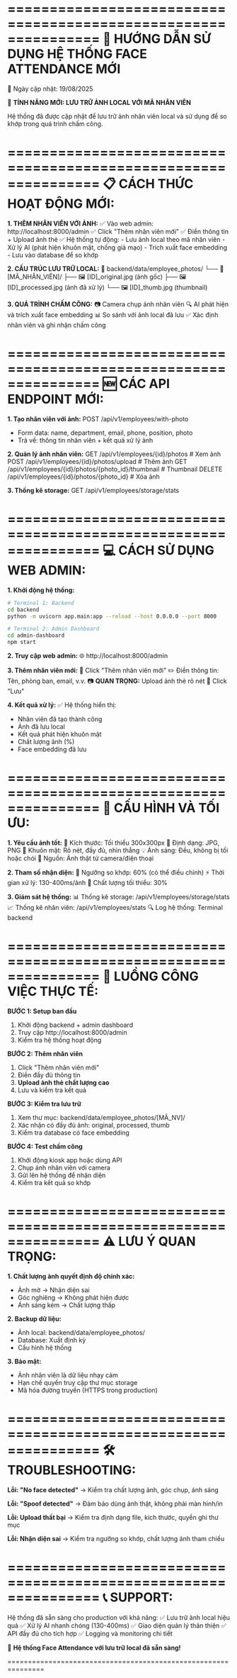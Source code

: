 ===============================================================
🎯 HƯỚNG DẪN SỬ DỤNG HỆ THỐNG FACE ATTENDANCE MỚI
===============================================================
📅 Ngày cập nhật: 19/08/2025

🎉 **TÍNH NĂNG MỚI: LƯU TRỮ ẢNH LOCAL VỚI MÃ NHÂN VIÊN**

Hệ thống đã được cập nhật để lưu trữ ảnh nhân viên local và sử dụng để 
so khớp trong quá trình chấm công.

===============================================================
📋 CÁCH THỨC HOẠT ĐỘNG MỚI:
===============================================================

**1. THÊM NHÂN VIÊN VỚI ẢNH:**
   ✅ Vào web admin: http://localhost:8000/admin
   ✅ Click "Thêm nhân viên mới"
   ✅ Điền thông tin + Upload ảnh thẻ
   ✅ Hệ thống tự động:
      - Lưu ảnh local theo mã nhân viên
      - Xử lý AI (phát hiện khuôn mặt, chống giả mạo)
      - Trích xuất face embedding
      - Lưu vào database để so khớp

**2. CẤU TRÚC LƯU TRỮ LOCAL:**
   📁 backend/data/employee_photos/
   └── 📁 [MÃ_NHÂN_VIÊN]/
       ├── 🖼️ [ID]_original.jpg    (ảnh gốc)
       ├── 🖼️ [ID]_processed.jpg   (ảnh đã xử lý)
       └── 🖼️ [ID]_thumb.jpg       (thumbnail)

**3. QUÁ TRÌNH CHẤM CÔNG:**
   📷 Camera chụp ảnh nhân viên
   🔍 AI phát hiện và trích xuất face embedding
   📊 So sánh với ảnh local đã lưu
   ✅ Xác định nhân viên và ghi nhận chấm công

===============================================================
🆕 CÁC API ENDPOINT MỚI:
===============================================================

**1. Tạo nhân viên với ảnh:**
   POST /api/v1/employees/with-photo
   - Form data: name, department, email, phone, position, photo
   - Trả về: thông tin nhân viên + kết quả xử lý ảnh

**2. Quản lý ảnh nhân viên:**
   GET    /api/v1/employees/{id}/photos           # Xem ảnh
   POST   /api/v1/employees/{id}/photos/upload    # Thêm ảnh
   GET    /api/v1/employees/{id}/photos/{photo_id}/thumbnail  # Thumbnail
   DELETE /api/v1/employees/{id}/photos/{photo_id}  # Xóa ảnh

**3. Thống kê storage:**
   GET /api/v1/employees/storage/stats

===============================================================
💻 CÁCH SỬ DỤNG WEB ADMIN:
===============================================================

**1. Khởi động hệ thống:**
   ```bash
   # Terminal 1: Backend
   cd backend
   python -m uvicorn app.main:app --reload --host 0.0.0.0 --port 8000
   
   # Terminal 2: Admin Dashboard  
   cd admin-dashboard
   npm start
   ```

**2. Truy cập web admin:**
   🌐 http://localhost:8000/admin

**3. Thêm nhân viên mới:**
   📝 Click "Thêm nhân viên mới"
   ✏️ Điền thông tin: Tên, phòng ban, email, v.v.
   📷 **QUAN TRỌNG:** Upload ảnh thẻ rõ nét
   💾 Click "Lưu"

**4. Kết quả xử lý:**
   ✅ Hệ thống hiển thị:
   - Nhân viên đã tạo thành công
   - Ảnh đã lưu local
   - Kết quả phát hiện khuôn mặt
   - Chất lượng ảnh (%)
   - Face embedding đã lưu

===============================================================
🔧 CẤU HÌNH VÀ TỐI ƯU:
===============================================================

**1. Yêu cầu ảnh tốt:**
   📐 Kích thước: Tối thiểu 300x300px
   📝 Định dạng: JPG, PNG
   👤 Khuôn mặt: Rõ nét, đầy đủ, nhìn thẳng
   💡 Ánh sáng: Đều, không bị tối hoặc chói
   📱 Nguồn: Ảnh thật từ camera/điện thoại

**2. Tham số nhận diện:**
   🎯 Ngưỡng so khớp: 60% (có thể điều chỉnh)
   ⚡ Thời gian xử lý: 130-400ms/ảnh
   🎲 Chất lượng tối thiểu: 30%

**3. Giám sát hệ thống:**
   📊 Thống kê storage: /api/v1/employees/storage/stats
   📈 Thống kê nhân viên: /api/v1/employees/stats
   🔍 Log hệ thống: Terminal backend

===============================================================
🚀 LUỒNG CÔNG VIỆC THỰC TẾ:
===============================================================

**BƯỚC 1: Setup ban đầu**
1. Khởi động backend + admin dashboard
2. Truy cập http://localhost:8000/admin
3. Kiểm tra hệ thống hoạt động

**BƯỚC 2: Thêm nhân viên**
1. Click "Thêm nhân viên mới"
2. Điền đầy đủ thông tin
3. **Upload ảnh thẻ chất lượng cao**
4. Lưu và kiểm tra kết quả

**BƯỚC 3: Kiểm tra lưu trữ**
1. Xem thư mục: backend/data/employee_photos/[MÃ_NV]/
2. Xác nhận có đầy đủ ảnh: original, processed, thumb
3. Kiểm tra database có face embedding

**BƯỚC 4: Test chấm công**
1. Khởi động kiosk app hoặc dùng API
2. Chụp ảnh nhân viên với camera
3. Gửi lên hệ thống để nhận diện
4. Kiểm tra kết quả so khớp

===============================================================
⚠️ LƯU Ý QUAN TRỌNG:
===============================================================

**1. Chất lượng ảnh quyết định độ chính xác:**
   - Ảnh mờ → Nhận diện sai
   - Góc nghiêng → Không phát hiện được
   - Ánh sáng kém → Chất lượng thấp

**2. Backup dữ liệu:**
   - Ảnh local: backend/data/employee_photos/
   - Database: Xuất định kỳ
   - Cấu hình hệ thống

**3. Bảo mật:**
   - Ảnh nhân viên là dữ liệu nhạy cảm
   - Hạn chế quyền truy cập thư mục storage
   - Mã hóa đường truyền (HTTPS trong production)

===============================================================
🛠️ TROUBLESHOOTING:
===============================================================

**Lỗi: "No face detected"**
→ Kiểm tra chất lượng ảnh, góc chụp, ánh sáng

**Lỗi: "Spoof detected"**
→ Đảm bảo dùng ảnh thật, không phải màn hình/in

**Lỗi: Upload thất bại**
→ Kiểm tra định dạng file, kích thước, quyền ghi thư mục

**Lỗi: Nhận diện sai**
→ Kiểm tra ngưỡng so khớp, chất lượng ảnh tham chiếu

===============================================================
📞 SUPPORT:
===============================================================

Hệ thống đã sẵn sàng cho production với khả năng:
✅ Lưu trữ ảnh local hiệu quả
✅ Xử lý AI nhanh chóng (130-400ms)
✅ Giao diện quản lý thân thiện
✅ API đầy đủ cho tích hợp
✅ Logging và monitoring chi tiết

🎯 **Hệ thống Face Attendance với lưu trữ local đã sẵn sàng!**

===============================================================
